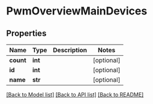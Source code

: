 # PwmOverviewMainDevices

## Properties
Name | Type | Description | Notes
------------ | ------------- | ------------- | -------------
**count** | **int** |  | [optional] 
**id** | **int** |  | [optional] 
**name** | **str** |  | [optional] 

[[Back to Model list]](../README.md#documentation-for-models) [[Back to API list]](../README.md#documentation-for-api-endpoints) [[Back to README]](../README.md)

